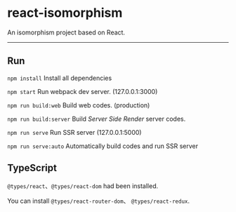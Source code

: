 # react-isomorphism
An isomorphism project based on React.

---

## Run

`npm install` Install all dependencies

`npm start` Run webpack dev server. (127.0.0.1:3000)

`npm run build:web` Build web codes. (production)

`npm run build:server` Build _Server Side Render_ server codes. 

`npm run serve` Run SSR server  (127.0.0.1:5000)

`npm run serve:auto` Automatically build codes and run SSR server

## TypeScript

`@types/react`、`@types/react-dom` had been installed.

You can install `@types/react-router-dom`、 `@types/react-redux`.
